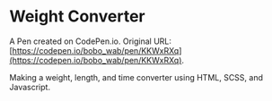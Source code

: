# Weight Converter

A Pen created on CodePen.io. Original URL: [https://codepen.io/bobo_wab/pen/KKWxRXq](https://codepen.io/bobo_wab/pen/KKWxRXq).

Making a weight, length, and time converter using HTML, SCSS, and Javascript.
